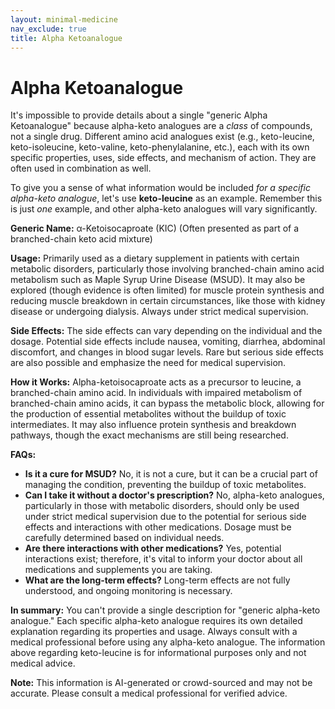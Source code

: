 ```yaml
---
layout: minimal-medicine
nav_exclude: true
title: Alpha Ketoanalogue
---
```


# Alpha Ketoanalogue

It's impossible to provide details about a single "generic Alpha Ketoanalogue" because alpha-keto analogues are a *class* of compounds, not a single drug.  Different amino acid analogues exist (e.g., keto-leucine, keto-isoleucine, keto-valine, keto-phenylalanine, etc.), each with its own specific properties, uses, side effects, and mechanism of action.  They are often used in combination as well.

To give you a sense of what information would be included *for a specific alpha-keto analogue*,  let's use **keto-leucine** as an example.  Remember this is just *one* example, and other alpha-keto analogues will vary significantly.

**Generic Name:**  α-Ketoisocaproate (KIC) (Often presented as part of a branched-chain keto acid mixture)

**Usage:**  Primarily used as a dietary supplement in patients with certain metabolic disorders, particularly those involving branched-chain amino acid metabolism such as Maple Syrup Urine Disease (MSUD). It may also be explored (though evidence is often limited) for muscle protein synthesis and reducing muscle breakdown in certain circumstances, like those with kidney disease or undergoing dialysis.  Always under strict medical supervision.

**Side Effects:**  The side effects can vary depending on the individual and the dosage. Potential side effects include nausea, vomiting, diarrhea, abdominal discomfort, and changes in blood sugar levels.  Rare but serious side effects are also possible and emphasize the need for medical supervision.

**How it Works:**  Alpha-ketoisocaproate acts as a precursor to leucine, a branched-chain amino acid.  In individuals with impaired metabolism of branched-chain amino acids, it can bypass the metabolic block, allowing for the production of essential metabolites without the buildup of toxic intermediates. It may also influence protein synthesis and breakdown pathways, though the exact mechanisms are still being researched.

**FAQs:**

* **Is it a cure for MSUD?** No, it is not a cure, but it can be a crucial part of managing the condition, preventing the buildup of toxic metabolites.
* **Can I take it without a doctor's prescription?**  No, alpha-keto analogues, particularly in those with metabolic disorders, should only be used under strict medical supervision due to the potential for serious side effects and interactions with other medications. Dosage must be carefully determined based on individual needs.
* **Are there interactions with other medications?** Yes, potential interactions exist; therefore, it's vital to inform your doctor about all medications and supplements you are taking.
* **What are the long-term effects?** Long-term effects are not fully understood, and ongoing monitoring is necessary.


**In summary:**  You can't provide a single description for "generic alpha-keto analogue." Each specific alpha-keto analogue requires its own detailed explanation regarding its properties and usage. Always consult with a medical professional before using any alpha-keto analogue.  The information above regarding keto-leucine is for informational purposes only and not medical advice.


**Note:** This information is AI-generated or crowd-sourced and may not be accurate. Please consult a medical professional for verified advice.